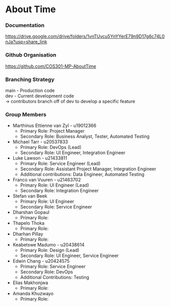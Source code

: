 
# About Time

### Documentation
https://drive.google.com/drive/folders/1vnTUvcu5YnYYerE79n9D17g6c74L0nJa?usp=share_link

### Github Organisation
https://github.com/COS301-MP-AboutTime

### Branching Strategy
main - Production code\
dev - Current development code\
-> contributors branch off of dev to develop a specific feature

### Group Members
* Marthinus Ettienne van Zyl - u19012366
    * Primary Role: Project Manager
    * Secondary Role: Business Analyst, Tester, Automated Testing
* Michael Tarr - u20537833
    * Primary Role: DevOps (Lead)
    * Secondary Role: UI Engineer, Integration Engineer
* Luke Lawson - u21433811
    * Primary Role: Service Engineer (Lead)
    * Secondary Role: Assistant Project Manager, Integration Engineer
    * Additional contributions: Data Engineer, Automated Testing
* Franco van Vuuren - u21463702
    * Primary Role: UI Engineer (Lead)
    * Secondary Role: Integration Engineer
* Stefan van Beek
    * Primary Role: UI Engineer
    * Secondary Role: Service Engineer
* Dharshan Gopaul
    * Primary Role: 
* Thapelo Thoka
    * Primary Role: 
* Dharhan Pillay
    * Primary Role: 
* Keabetswe Madumo - u20438614
    * Primary Role: Design (Lead)
    * Secondary Role: UI Engineer, Service Engineer
* Edwin Chang - u20424575
    * Primary Role: Service Engineer
    * Secondary Role: DevOps
    * Additional Contributions: Testing
* Elias Makhonjwa
    * Primary Role: 
* Amanda Khuzwayo
    * Primary Role: 
